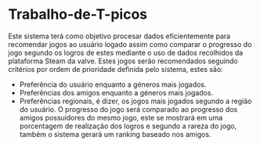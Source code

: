 # Trabalho-de-T-picos
Este sistema terá como objetivo procesar dados eficientemente para recomendar jogos ao usuário logado assim como comparar o progresso do jogo segundo os logros de estes mediante o uso de dados recolhidos da plataforma Steam da valve. Estes jogos serão recomendados seguindo critérios por ordem de prioridade definida pelo sistema, estes são:
- Preferência do usuário enquanto a géneros mais jogados.
- Preferências dos amigos enquanto a géneros mais jogados. 
- Preferências regionais, é dizer, os jogos mais jogados segundo a região do usuário.
O progresso do jogo será  comparado ao progresso dos amigos possuidores do mesmo jogo, este se mostrará em uma porcentagem de realização dos logros e segundo a rareza do jogo, também o sistema gerará um ranking baseado nos amigos. 

